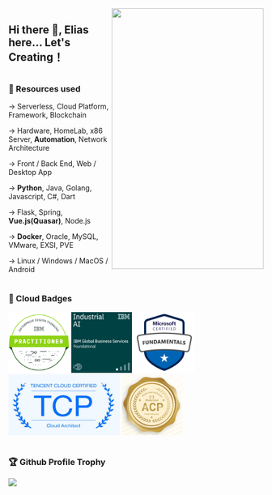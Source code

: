 

<h1 ></h1>
<br/>
<div>

  <img src="https://cdn.jsdelivr.net/gh/OrekiYuta/OrekiYuta@1.0.0/OrekiYuta.png"  height="515" width="300" align="right">
</div>

<h2> Hi there 👋, Elias here... Let's Creating！<h2>

<h1></h1>
<div>
  <h3>🦄 Resources used</h3>
    <div>
        <p>-> Serverless, Cloud Platform, Framework, Blockchain</p>
        <p>-> Hardware, HomeLab, x86 Server, <b>Automation</b>, Network Architecture</p>
        <p>-> Front / Back End, Web / Desktop App</p>
        <p>-> <b>Python</b>, Java, Golang, Javascript, C#, Dart</p>
        <p>-> Flask, Spring, <b>Vue.js(Quasar)</b>, Node.js</p>
        <p>-> <b>Docker</b>, Oracle, MySQL, VMware, EXSI, PVE</p>
        <p>-> Linux / Windows / MacOS / Android</p>
    </div>
</div>

<h1></h1>
<div>
  <h3>🥇 Cloud Badges</h3>
  <img src="./Badges_v8-07_Practitioner.png" width="120" height="120"/>
  <img src="./Industrial-AI-Foundational.png" width="120" height="120"/>
  <img src="./microsoft-certified-fundamentals-badge.svg" width="120" height="120"/>
  <img src="./tencent_architect.png" width="220" height="120"/>
  <img src="./alibaba_acp.png" width="120" height="120"/>
</div>

<h1></h1>
<div>
  <h3>🏆 Github Profile Trophy</h3>
  <img src="https://github-profile-trophy.vercel.app/?username=orekiyuta&column=4"/>
</div>
